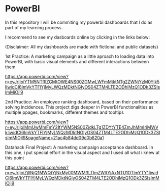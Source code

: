 # PowerBI
In this repository I will be commiting my powerbi dashboards that I do as part of my learning process.

I recommend to see my dasboards online by clicking in the links below:

(Disclaimer: All my dashboards are made with fictional and public datasets)

1st Practice: A marketing campaign as a little aproach to loading data into PowerBI, with basic visual elements and different interactions between them

https://app.powerbi.com/view?r=eyJrIjoiYTM5NTRlZGMtOWE4NS00ZGMwLWFmMjktNTg2ZWNjYzM0Yjk5IiwidCI6ImVkYTFlYjMyLWQzMDktNGIyOS04ZTM4LTE2ODhiMzQ1ODk3ZSIsImMiOjl9

2nd Practice: An employee ranking dashboard, based on their performance solving incidences. This project digs deeper in PowerBI functionalities as multiple ppages, bookmarks, different themes and tooltips

https://app.powerbi.com/view?r=eyJrIjoiMmUwMmFmY2ItYWM5NS00ZjdkLTg1ZDYtYTE4ZmJhMmI4MWVkIiwidCI6ImVkYTFlYjMyLWQzMDktNGIyOS04ZTM4LTE2ODhiMzQ1ODk3ZSIsImMiOjl9&pageName=21ac4b84dd09c0b820a1

Datahack Final Project: A marketing campaign acceptance dashboard. In this one, i put special effort in the visual aspect and I used all what i knew at this point

https://app.powerbi.com/view?r=eyJrIjoiZjllNjQ1MWQtYjNkMy00MWM3LTlmZWItYjAxNTU1OTlmYTY1IiwidCI6ImVkYTFlYjMyLWQzMDktNGIyOS04ZTM4LTE2ODhiMzQ1ODk3ZSIsImMiOjl9

